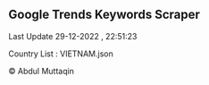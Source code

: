 

## Google Trends Keywords Scraper 
 
Last Update 29-12-2022 , 22:51:23

Country List :
VIETNAM.json



© Abdul Muttaqin 
